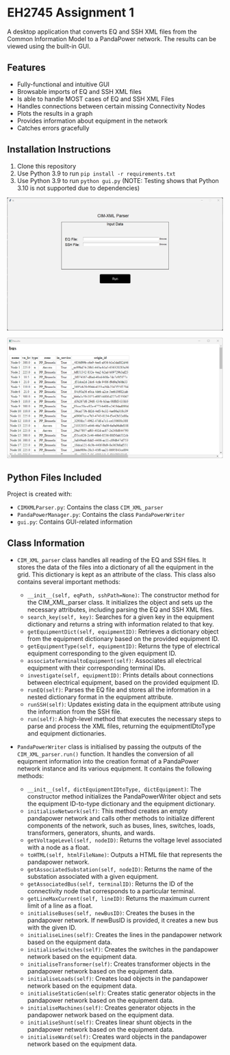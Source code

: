 # EH2745 Assignment 1

A desktop application that converts EQ and SSH XML files from the Common Information Model to a PandaPower network. The results can be viewed using the built-in GUI. 

## Features
* Fully-functional and intuitive GUI
* Browsable imports of EQ and SSH XML files
* Is able to handle MOST cases of EQ and SSH XML Files
* Handles connections between certain missing Connectivity Nodes
* Plots the results in a graph
* Provides information about equipment in the network
* Catches errors gracefully

## Installation Instructions
1. Clone this repository
2. Use Python 3.9 to run `pip install -r requirements.txt`
3. Use Python 3.9 to run `python gui.py` (NOTE: Testing shows that Python 3.10 is not supported due to dependencies)


![Main UI](docs/images/ui.png)

![Results Page](docs/images/results.png)

## Python Files Included
Project is created with:
* `CIMXMLParser.py`: Contains the class `CIM_XML_parser`
* `PandaPowerManager.py`: Contains the class `PandaPowerWriter`
* `gui.py`: Contains GUI-related information

## Class Information
* `CIM_XML_parser` class handles all reading of the EQ and SSH files. It stores the data of the files into a dictionary of all the equipment in the grid. This dictionary is kept as an attribute of the class. This class also contains several important methods:
  - `__init__(self, eqPath, sshPath=None)`: The constructor method for the CIM_XML_parser class. It initializes the object and sets up the necessary attributes, including parsing the EQ and SSH XML files.
  - `search_key(self, key)`: Searches for a given key in the equipment dictionary and returns a string with information related to that key.
  - `getEquipmentDict(self, equipmentID)`: Retrieves a dictionary object from the equipment dictionary based on the provided equipment ID.
  - `getEquipmentType(self, equipmentID)`: Returns the type of electrical equipment corresponding to the given equipment ID.
  - `associateTerminaltoEquipment(self)`: Associates all electrical equipment with their corresponding terminal IDs.
  - `investigate(self, equipmentID)`: Prints details about connections between electrical equipment, based on the provided equipment ID.
  - `runEQ(self)`: Parses the EQ file and stores all the information in a nested dictionary format in the equipment attribute.
  - `runSSH(self)`: Updates existing data in the equipment attribute using the information from the SSH file.
  - `run(self)`: A high-level method that executes the necessary steps to parse and process the XML files, returning the equipmentIDtoType and equipment dictionaries.

* `PandaPowerWriter` class is initialised by passing the outputs of the `CIM_XML_parser.run()` function. It handles the conversion of all equipment information into the creation format of a PandaPower network instance and its various equipment. It contains the following methods:
  - `__init__(self, dictEquipmentIDtoType, dictEquipment)`: The constructor method initializes the PandaPowerWriter object and sets the equipment ID-to-type dictionary and the equipment dictionary.
  - `initialiseNetwork(self)`: This method creates an empty pandapower network and calls other methods to initialize different components of the network, such as buses, lines, switches, loads, transformers, generators, shunts, and wards.
  - `getVoltageLevel(self, nodeID)`: Returns the voltage level associated with a node as a float.
  - `toHTML(self, htmlFileName)`: Outputs a HTML file that represents the pandapower network.
  - `getAssociatedSubstation(self, nodeID)`: Returns the name of the substation associated with a given equipment.
  - `getAssociatedBus(self, terminalID)`: Returns the ID of the connectivity node that corresponds to a particular terminal.
  - `getLineMaxCurrent(self, lineID)`: Returns the maximum current limit of a line as a float.
  - `initialiseBuses(self, newBusID)`: Creates the buses in the pandapower network. If newBusID is provided, it creates a new bus with the given ID.
  - `initialiseLines(self)`: Creates the lines in the pandapower network based on the equipment data.
  - `initialiseSwitches(self)`: Creates the switches in the pandapower network based on the equipment data.
  - `initialiseTransformer(self)`: Creates transformer objects in the pandapower network based on the equipment data.
  - `initialiseLoads(self)`: Creates load objects in the pandapower network based on the equipment data.
  - `initialiseStaticGen(self)`: Creates static generator objects in the pandapower network based on the equipment data.
  - `initialiseMachines(self)`: Creates generator objects in the pandapower network based on the equipment data.
  - `initialiseShunt(self)`: Creates linear shunt objects in the pandapower network based on the equipment data.
  - `initialiseWard(self)`: Creates ward objects in the pandapower network based on the equipment data.




